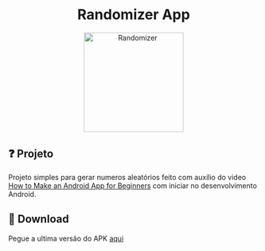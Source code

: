 
<span align="center">
  <h1>Randomizer App</h1>
  <p>
    <img src="https://user-images.githubusercontent.com/41977137/78457116-56a78f00-767e-11ea-85c7-adee0f1f6590.jpg" alt="Randomizer" width="200">
  </p>
</span>

## ❓ Projeto  
Projeto simples para gerar numeros aleatórios feito com auxílio do video [How to Make an Android App for Beginners](https://youtu.be/EOfCEhWq8sg) com iniciar no desenvolvimento Android.

## 📲 Download  

Pegue a ultima versão do APK [aqui](https://github.com/joaopedroaats/Randomizer/releases)


